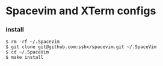 Spacevim and XTerm configs
==========================


### install

```shell
$ rm -rf ~/.SpaceVim
$ git clone git@github.com:ssbx/spacevim.git ~/.SpaceVim
$ cd ~/.SpaceVim
$ make install
```

